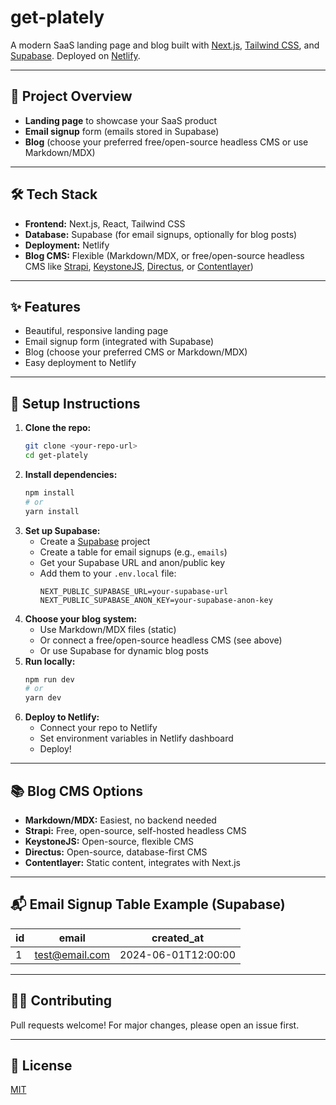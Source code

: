 # get-plately

A modern SaaS landing page and blog built with [Next.js](https://nextjs.org/), [Tailwind CSS](https://tailwindcss.com/), and [Supabase](https://supabase.com/). Deployed on [Netlify](https://www.netlify.com/).

---

## 🚀 Project Overview
- **Landing page** to showcase your SaaS product
- **Email signup** form (emails stored in Supabase)
- **Blog** (choose your preferred free/open-source headless CMS or use Markdown/MDX)

---

## 🛠️ Tech Stack
- **Frontend:** Next.js, React, Tailwind CSS
- **Database:** Supabase (for email signups, optionally for blog posts)
- **Deployment:** Netlify
- **Blog CMS:** Flexible (Markdown/MDX, or free/open-source headless CMS like [Strapi](https://strapi.io/), [KeystoneJS](https://keystonejs.com/), [Directus](https://directus.io/), or [Contentlayer](https://www.contentlayer.dev/))

---

## ✨ Features
- Beautiful, responsive landing page
- Email signup form (integrated with Supabase)
- Blog (choose your preferred CMS or Markdown/MDX)
- Easy deployment to Netlify

---

## 📝 Setup Instructions

1. **Clone the repo:**
   ```bash
   git clone <your-repo-url>
   cd get-plately
   ```
2. **Install dependencies:**
   ```bash
   npm install
   # or
   yarn install
   ```
3. **Set up Supabase:**
   - Create a [Supabase](https://supabase.com/) project
   - Create a table for email signups (e.g., `emails`)
   - Get your Supabase URL and anon/public key
   - Add them to your `.env.local` file:
     ```env
     NEXT_PUBLIC_SUPABASE_URL=your-supabase-url
     NEXT_PUBLIC_SUPABASE_ANON_KEY=your-supabase-anon-key
     ```
4. **Choose your blog system:**
   - Use Markdown/MDX files (static)
   - Or connect a free/open-source headless CMS (see above)
   - Or use Supabase for dynamic blog posts
5. **Run locally:**
   ```bash
   npm run dev
   # or
   yarn dev
   ```
6. **Deploy to Netlify:**
   - Connect your repo to Netlify
   - Set environment variables in Netlify dashboard
   - Deploy!

---

## 📚 Blog CMS Options
- **Markdown/MDX:** Easiest, no backend needed
- **Strapi:** Free, open-source, self-hosted headless CMS
- **KeystoneJS:** Open-source, flexible CMS
- **Directus:** Open-source, database-first CMS
- **Contentlayer:** Static content, integrates with Next.js

---

## 📬 Email Signup Table Example (Supabase)
| id | email           | created_at          |
|----|-----------------|---------------------|
| 1  | test@email.com  | 2024-06-01T12:00:00 |

---

## 🧑‍💻 Contributing
Pull requests welcome! For major changes, please open an issue first.

---

## 📄 License
[MIT](LICENSE)
